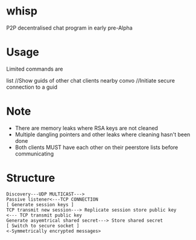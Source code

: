 whisp
=====
P2P decentralised chat program in early pre-Alpha


Usage
=====

Limited commands are

list  //Show guids of other chat clients nearby
convo //Initiate secure connection to a guid


Note
=====

- There are memory leaks where RSA keys are not cleaned
- Multiple dangling pointers and other leaks where cleaning hasn't been done
- Both clients MUST have each other on their peerstore lists before communicating



Structure
=========

	Discovery---UDP MULTICAST--->
	Passive listener<---TCP CONNECTION		
	[ Generate session keys ]
	TCP transmit new session---> Replicate session store public key
	<--- TCP transmit public key
	Generate asyemtrical shared secret---> Store shared secret
	[ Switch to secure socket ]
	<-Symmetrically encrypted messages>	



